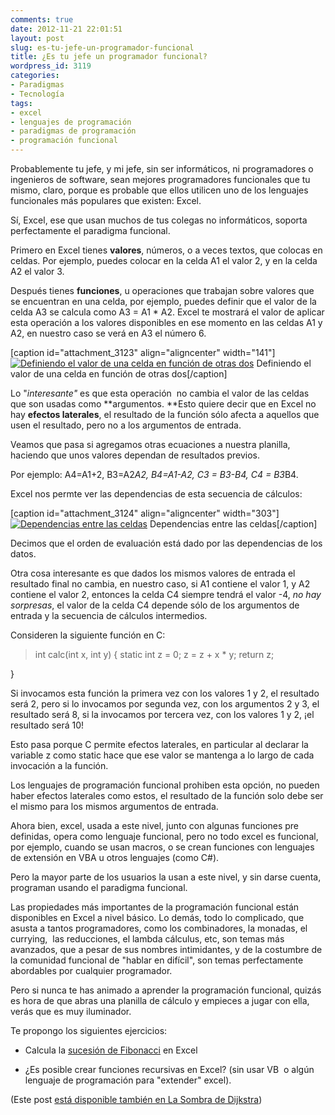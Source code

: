 ```yaml
---
comments: true
date: 2012-11-21 22:01:51
layout: post
slug: es-tu-jefe-un-programador-funcional
title: ¿Es tu jefe un programador funcional?
wordpress_id: 3119
categories:
- Paradigmas
- Tecnología
tags:
- excel
- lenguajes de programación
- paradigmas de programación
- programación funcional
---
```


Probablemente tu jefe, y mi jefe, sin ser informáticos, ni programadores o ingenieros de software, sean mejores programadores funcionales que tu mismo, claro, porque es probable que ellos utilicen uno de los lenguajes funcionales más populares que existen: Excel.

Sí, Excel, ese que usan muchos de tus colegas no informáticos, soporta perfectamente el paradigma funcional.

Primero en Excel tienes **valores**, números, o a veces textos, que colocas en celdas. Por ejemplo, puedes colocar en la celda A1 el valor 2, y en la celda A2 el valor 3.

Después tienes **funciones**, u operaciones que trabajan sobre valores que se encuentran en una celda, por ejemplo, puedes definir que el valor de la celda A3 se calcula como A3 = A1 * A2. Excel te mostrará el valor de aplicar esta operación a los valores disponibles en ese momento en las celdas A1 y A2, en nuestro caso se verá en A3 el número 6.

[caption id="attachment_3123" align="aligncenter" width="141"][![Definiendo el valor de una celda en función de otras dos](http://www.lnds.net/blog/wp-content/uploads/2012/11/Captura-de-pantalla-2012-11-21-a-las-20.54.00.png)](http://www.lnds.net/blog/wp-content/uploads/2012/11/Captura-de-pantalla-2012-11-21-a-las-20.54.00.png) Definiendo el valor de una celda en función de otras dos[/caption]

Lo "_interesante"_ es que esta operación  no cambia el valor de las celdas que son usadas como **argumentos. **Esto quiere decir que en Excel no hay **efectos laterales**, el resultado de la función sólo afecta a aquellos que usen el resultado, pero no a los argumentos de entrada.


Veamos que pasa si agregamos otras ecuaciones a nuestra planilla, haciendo que unos valores dependan de resultados previos.




Por ejemplo: A4=A1+2, B3=A2*A2, B4=A1-A2, C3 = B3-B4, C4 = B3*B4.




Excel nos permte ver las dependencias de esta secuencia de cálculos:




[caption id="attachment_3124" align="aligncenter" width="303"][![Dependencias entre las celdas](http://www.lnds.net/blog/wp-content/uploads/2012/11/Captura-de-pantalla-2012-11-21-a-las-21.03.11.png)](http://www.lnds.net/blog/wp-content/uploads/2012/11/Captura-de-pantalla-2012-11-21-a-las-21.03.11.png) Dependencias entre las celdas[/caption]

Decimos que el orden de evaluación está dado por las dependencias de los datos.

Otra cosa interesante es que dados los mismos valores de entrada el resultado final no cambia, en nuestro caso, si A1 contiene el valor 1, y A2 contiene el valor 2, entonces la celda C4 siempre tendrá el valor -4, _no hay sorpresas_, el valor de la celda C4 depende sólo de los argumentos de entrada y la secuencia de cálculos intermedios.

Consideren la siguiente función en C:


> int calc(int x, int y)
{
static int z = 0;
z = z + x * y;
return z;

}




Si invocamos esta función la primera vez con los valores 1 y 2, el resultado será 2, pero si lo invocamos por segunda vez, con los argumentos 2 y 3, el resultado será 8, si la invocamos por tercera vez, con los valores 1 y 2, ¡el resultado será 10!

Esto pasa porque C permite efectos laterales, en particular al declarar la variable z como static hace que ese valor se mantenga a lo largo de cada invocación a la función.

Los lenguajes de programación funcional prohiben esta opción, no pueden haber efectos laterales como estos, el resultado de la función solo debe ser el mismo para los mismos argumentos de entrada.

Ahora bien, excel, usada a este nivel, junto con algunas funciones pre definidas, opera como lenguaje funcional, pero no todo excel es funcional, por ejemplo, cuando se usan macros, o se crean funciones con lenguajes de extensión en VBA u otros lenguajes (como C#).

Pero la mayor parte de los usuarios la usan a este nivel, y sin darse cuenta, programan usando el paradigma funcional.

Las propiedades más importantes de la programación funcional están disponibles en Excel a nivel básico. Lo demás, todo lo complicado, que asusta a tantos programadores, como los combinadores, la monadas, el currying,  las reducciones, el lambda cálculus, etc, son temas más avanzados, que a pesar de sus nombres intimidantes, y de la costumbre de la comunidad funcional de "hablar en difícil", son temas perfectamente abordables por cualquier programador.

Pero si nunca te has animado a aprender la programación funcional, quizás es hora de que abras una planilla de cálculo y empieces a jugar con ella, verás que es muy iluminador.

Te propongo los siguientes ejercicios:



	
  * Calcula la [sucesión de Fibonacci](http://es.wikipedia.org/wiki/Sucesi%C3%B3n_de_Fibonacci) en Excel

	
  * ¿Es posible crear funciones recursivas en Excel? (sin usar VB  o algún lenguaje de programación para "extender" excel).


(Este post [está disponible también en La Sombra de Dijkstra](http://www.programando.org/blog/2012/11/tu-jefe-es-un-programador-funcional/))


